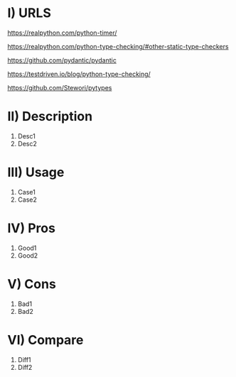 # I) URLS
https://realpython.com/python-timer/

https://realpython.com/python-type-checking/#other-static-type-checkers

https://github.com/pydantic/pydantic

https://testdriven.io/blog/python-type-checking/

https://github.com/Stewori/pytypes


# II) Description
1) Desc1
2) Desc2


# III) Usage
1) Case1
2) Case2

# IV) Pros
1) Good1
2) Good2

# V) Cons
1) Bad1
2) Bad2

# VI) Compare
1) Diff1
2) Diff2
